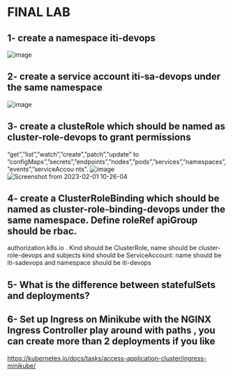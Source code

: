 # FINAL LAB
## 1- create a namespace iti-devops
![image](https://user-images.githubusercontent.com/28235504/215990075-12ee747d-d85b-49fc-b76d-bc22b9adb7a2.png)

## 2- create a service account iti-sa-devops under the same namespace
![image](https://user-images.githubusercontent.com/28235504/215990160-27be190c-ca1d-498c-8a49-ba14e7820333.png)

## 3- create a clusteRole which should be named as cluster-role-devops to grant permissions
“get”,”list”,”watch”,”create”,”patch”,”update” to “configMaps”,”secrets”,”endpoints”,”nodes”,”pods”,”services”,”namespaces”,”events”,”serviceAccou nts”.
![image](https://user-images.githubusercontent.com/28235504/215990238-68820117-9fed-475b-babe-1f65d404449f.png)
![Screenshot from 2023-02-01 10-26-04](https://user-images.githubusercontent.com/28235504/215989937-6969b35d-de4a-4864-85a0-85de07146dc8.png)

## 4- create a ClusterRoleBinding which should be named as cluster-role-binding-devops under the same namespace. Define roleRef apiGroup should be rbac.
authorization.k8s.io . Kind should be ClusterRole, name should be cluster-role-devops and subjects kind should be ServiceAccount: name should be iti-sadevops and namespace should be iti-devops

## 5- What is the difference between statefulSets and deployments?

## 6- Set up Ingress on Minikube with the NGINX Ingress Controller play around with paths , you can create more than 2 deployments if you like
https://kubernetes.io/docs/tasks/access-application-cluster/ingress-minikube/
